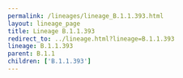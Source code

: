 ```yaml
---
permalink: /lineages/lineage_B.1.1.393.html
layout: lineage_page
title: Lineage B.1.1.393
redirect_to: ../lineage.html?lineage=B.1.1.393
lineage: B.1.1.393
parent: B.1.1
children: ['B.1.1.393']
---
```

